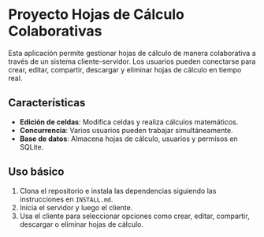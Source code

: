# Proyecto Hojas de Cálculo Colaborativas

Esta aplicación permite gestionar hojas de cálculo de manera colaborativa a través de un sistema cliente-servidor. Los
usuarios pueden conectarse para crear, editar, compartir, descargar y eliminar hojas de cálculo en tiempo real.

## Características

- **Edición de celdas**: Modifica celdas y realiza cálculos matemáticos.
- **Concurrencia**: Varios usuarios pueden trabajar simultáneamente.
- **Base de datos**: Almacena hojas de cálculo, usuarios y permisos en SQLite.

## Uso básico

1. Clona el repositorio e instala las dependencias siguiendo las instrucciones en `INSTALL.md`.
2. Inicia el servidor y luego el cliente.
3. Usa el cliente para seleccionar opciones como crear, editar, compartir, descargar o eliminar hojas de cálculo.

